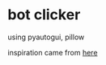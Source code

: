 # bot clicker 
using pyautogui, pillow     

inspiration came from [here](https://www.reddit.com/r/Python/comments/c1zx5f/created_a_click_bot_after_reading_automate_boring/)     



